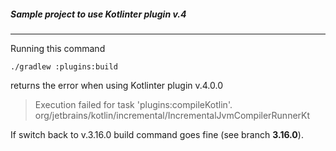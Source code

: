 ##### Sample project to use Kotlinter plugin v.4

------------



Running this command
```console
./gradlew :plugins:build
```
returns the error when using Kotlinter plugin v.4.0.0
> Execution failed for task 'plugins:compileKotlin'. org/jetbrains/kotlin/incremental/IncrementalJvmCompilerRunnerKt

If switch back to v.3.16.0 build command goes fine (see branch **3.16.0**).
